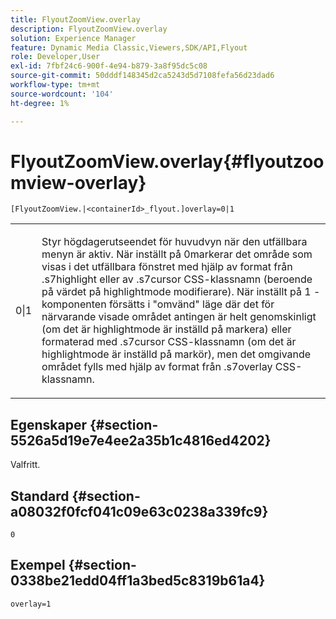 ```yaml
---
title: FlyoutZoomView.overlay
description: FlyoutZoomView.overlay
solution: Experience Manager
feature: Dynamic Media Classic,Viewers,SDK/API,Flyout
role: Developer,User
exl-id: 7fbf24c6-900f-4e94-b879-3a8f95dc5c08
source-git-commit: 50dddf148345d2ca5243d5d7108fefa56d23dad6
workflow-type: tm+mt
source-wordcount: '104'
ht-degree: 1%

---
```


# FlyoutZoomView.overlay{#flyoutzoomview-overlay}

`[FlyoutZoomView.|<containerId>_flyout.]overlay=0|1`

<table id="table_D052090D052D4273B37872C0C7E09E4B"> 
 <tbody> 
  <tr> 
   <td colname="col1"> <p><span class="codeph"> 0|1</span> </p> </td> 
   <td colname="col2"> <p> Styr högdagerutseendet för huvudvyn när den utfällbara menyn är aktiv. När inställt på <span class="codeph"> 0</span>markerar det område som visas i det utfällbara fönstret med hjälp av format från <span class="codeph"> .s7highlight</span> eller av <span class="codeph"> .s7cursor</span> CSS-klassnamn (beroende på värdet på <span class="codeph"> highlightmode</span> modifierare). När inställt på <span class="codeph"> 1</span> -komponenten försätts i "omvänd" läge där det för närvarande visade området antingen är helt genomskinligt (om det är <span class="codeph"> highlightmode</span> är inställd på <span class="codeph"> markera</span>) eller formaterad med <span class="codeph"> .s7cursor</span> CSS-klassnamn (om det är <span class="codeph"> highlightmode</span> är inställd på <span class="codeph"> markör</span>), men det omgivande området fylls med hjälp av format från <span class="codeph"> .s7overlay</span> CSS-klassnamn. </p> </td> 
  </tr> 
 </tbody> 
</table>

## Egenskaper {#section-5526a5d19e7e4ee2a35b1c4816ed4202}

Valfritt.

## Standard {#section-a08032f0fcf041c09e63c0238a339fc9}

`0`

## Exempel {#section-0338be21edd04ff1a3bed5c8319b61a4}

`overlay=1`
